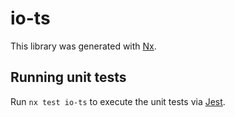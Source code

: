 # io-ts

This library was generated with [Nx](https://nx.dev).

## Running unit tests

Run `nx test io-ts` to execute the unit tests via [Jest](https://jestjs.io).
